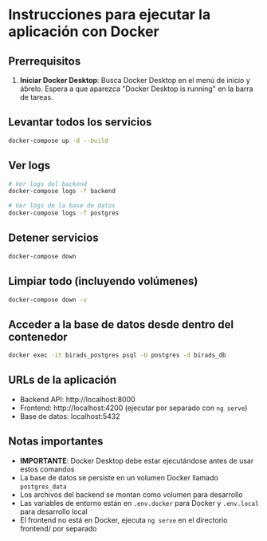 # Instrucciones para ejecutar la aplicación con Docker

## Prerrequisitos
1. **Iniciar Docker Desktop**: Busca Docker Desktop en el menú de inicio y ábrelo. Espera a que aparezca "Docker Desktop is running" en la barra de tareas.

## Levantar todos los servicios
```bash
docker-compose up -d --build
```

## Ver logs
```bash
# Ver logs del backend
docker-compose logs -f backend

# Ver logs de la base de datos
docker-compose logs -f postgres
```

## Detener servicios
```bash
docker-compose down
```

## Limpiar todo (incluyendo volúmenes)
```bash
docker-compose down -v
```

## Acceder a la base de datos desde dentro del contenedor
```bash
docker exec -it birads_postgres psql -U postgres -d birads_db
```

## URLs de la aplicación
- Backend API: http://localhost:8000
- Frontend: http://localhost:4200 (ejecutar por separado con `ng serve`)
- Base de datos: localhost:5432

## Notas importantes
- **IMPORTANTE**: Docker Desktop debe estar ejecutándose antes de usar estos comandos
- La base de datos se persiste en un volumen Docker llamado `postgres_data`
- Los archivos del backend se montan como volumen para desarrollo
- Las variables de entorno están en `.env.docker` para Docker y `.env.local` para desarrollo local
- El frontend no está en Docker, ejecuta `ng serve` en el directorio frontend/ por separado